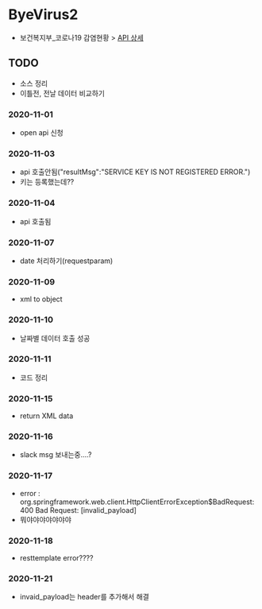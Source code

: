 # ByeVirus2
- 보건복지부_코로나19 감염현황 > [API 상세](https://www.data.go.kr/data/15043376/openapi.do)

## TODO
- 소스 정리
- 이틀전, 전날 데이터 비교하기

### 2020-11-01
- open api 신청

### 2020-11-03
- api 호출안됨("resultMsg":"SERVICE KEY IS NOT REGISTERED ERROR.")
- 키는 등록했는데??

### 2020-11-04
- api 호출됨

### 2020-11-07
- date 처리하기(requestparam)

### 2020-11-09
- xml to object

### 2020-11-10
- 날짜별 데이터 호출 성공

### 2020-11-11
- 코드 정리

### 2020-11-15
- return XML data

### 2020-11-16
- slack msg 보내는중....?

### 2020-11-17
- error : org.springframework.web.client.HttpClientErrorException$BadRequest: 400 Bad Request: [invalid_payload]
- 뭐야야야야야야야

### 2020-11-18
- resttemplate error????

### 2020-11-21
- invaid_payload는 header를 추가해서 해결